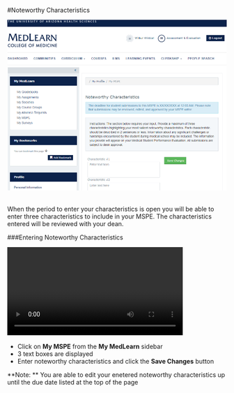 #Noteworthy Characteristics

![Default Dashboard](./images/student-noteworthy.png)
<br /><br />

When the period to enter your characteristics is open you will be able to enter three characteristics to include in your MSPE. The characteristics entered will be reviewed with your dean.

###Entering Noteworthy Characteristics

<video width="80%" controls="controls">
<source src="https://arizona.box.com/shared/static/opk8bcmb73ucpo9axayzux488xhjpn13.mp4" type="video/mp4">
</video>
<br />

* Click on **My MSPE** from the **My MedLearn** sidebar
* 3 text boxes are displayed 
* Enter noteworthy characteristics and click the **Save Changes** button  

**Note: ** You are able to edit your enetered noteworthy characteristics up until the due date listed at the top of the page
